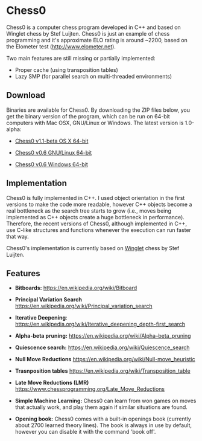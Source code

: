 # Chess0
Chess0 is a computer chess program developed in C++ and based on Winglet chess
by Stef Luijten. Chess0 is just an example of chess programming and it's
approximate ELO rating is around ~2200, based on the Elometer test (http://www.elometer.net).

Two main features are still missing or partially implemented:
- Proper cache (using transposition tables)
- Lazy SMP (for parallel search on multi-threaded environments)


## Download
Binaries are available for Chess0. By downloading the ZIP files below, you get
the binary version of the program, which can be run on 64-bit computers with Mac
OSX, GNU/Linux or Windows. The latest version is 1.0-alpha:
- [Chess0 v1.1-beta OS X 64-bit](https://www.dropbox.com/s/261zuw5bmot6lzl/chess0-osx-1.1-beta?dl=0)

- [Chess0 v0.6 GNU/Linux 64-bit](https://www.dropbox.com/s/229ibt50f4dhklr/chess0-linux-0.6?dl=0)
- [Chess0 v0.6 Windows 64-bit](https://www.dropbox.com/s/aqs86mr71hn6krd/chess0-win64-0.6.exe?dl=0)


## Implementation
Chess0 is fully implemented in C++. I used object orientation in the first
versions to make the code more readable, however C++ objects become a real
bottleneck as the search tree starts to grow (i.e., moves being implemented as
C++ objects create a huge bottleneck in performance). Therefore, the recent
versions of Chess0, although implemented in C++, use C-like structures and
functions whenever the execution can run faster that way.

Chess0's implementation is currently based on
[Winglet](http://aghaznawi.comuf.com/computer%20chess/winglet/) chess by Stef Luijten.



## Features
- **Bitboards:** 
  https://en.wikipedia.org/wiki/Bitboard

- **Principal Variation Search** 
  https://en.wikipedia.org/wiki/Principal_variation_search

- **Iterative Deepening**:
  https://en.wikipedia.org/wiki/Iterative_deepening_depth-first_search

- **Alpha-beta pruning:**
  https://en.wikipedia.org/wiki/Alpha–beta_pruning
 
- **Quiescence search:**
  https://en.wikipedia.org/wiki/Quiescence_search

- **Null Move Reductions** 
  https://en.wikipedia.org/wiki/Null-move_heuristic

- **Trasnposition tables** 
  https://en.wikipedia.org/wiki/Transposition_table

- **Late Move Reductions (LMR)** 
  https://www.chessprogramming.org/Late_Move_Reductions

- **Simple Machine Learning:** Chess0 can learn from won games on moves that
  actually work, and play them again if similar situations are found.

- **Opening book:** Chess0 comes with a built-in openings book (currently about
  2700 learned theory lines). The book is always in use by default, however you
  can disable it with the command 'book off'.
